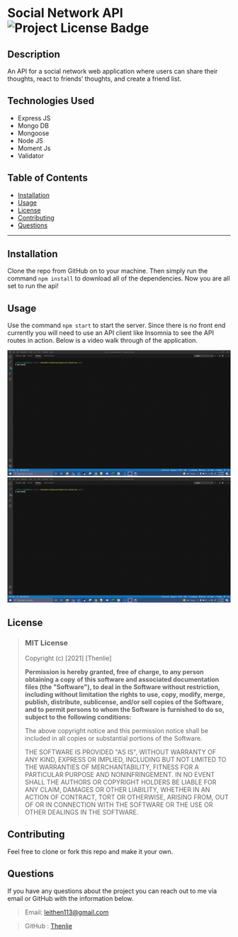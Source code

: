   # Social Network API ![Project License Badge](https://img.shields.io/badge/license-MIT-brightgreen)
 
  ## Description

  An API for a social network web application where users can share their thoughts, react to friends’ thoughts, and create a friend list.

  ## Technologies Used

  * Express JS
  * Mongo DB
  * Mongoose
  * Node JS
  * Moment Js
  * Validator

  ## Table of Contents

  * [Installation](#Installation)
  * [Usage](#Usage)
  * [License](#license)
  * [Contributing](#Contributing)
  * [Questions](#Questions)

  ***

  ## Installation

  Clone the repo from GitHub on to your machine. Then simply run the command `npm install` to download all of the dependencies. Now you are all set to run the api!

  ## Usage

  Use the command `npm start` to start the server. Since there is no front end currently you will need to use an API client like Insomnia to see the API routes in action. Below is a video walk through of the application. 

  ![Program walk through 1 GIF](https://github.com/Thenlie/social-network-api/blob/main/assets/mod18-walkthrough-p1.gif) 
  ![Program walk through 1 GIF](https://github.com/Thenlie/social-network-api/blob/main/assets/mod18-walkthrough-p2.gif)  

  ## License
  
  
  > ### MIT License
  > 
  > Copyright (c) [2021] [Thenlie]
  > 
  > __Permission is hereby granted, free of charge, to any person obtaining a copy__
  > __of this software and associated documentation files (the "Software"), to deal__
  > __in the Software without restriction, including without limitation the rights__
  > __to use, copy, modify, merge, publish, distribute, sublicense, and/or sell__
  > __copies of the Software, and to permit persons to whom the Software is__
  > __furnished to do so, subject to the following conditions:__
  > 
  > The above copyright notice and this permission notice shall be included in all
  > copies or substantial portions of the Software.
  > 
  > THE SOFTWARE IS PROVIDED "AS IS", WITHOUT WARRANTY OF ANY KIND, EXPRESS OR
  > IMPLIED, INCLUDING BUT NOT LIMITED TO THE WARRANTIES OF MERCHANTABILITY,
  > FITNESS FOR A PARTICULAR PURPOSE AND NONINFRINGEMENT. IN NO EVENT SHALL THE
  > AUTHORS OR COPYRIGHT HOLDERS BE LIABLE FOR ANY CLAIM, DAMAGES OR OTHER
  > LIABILITY, WHETHER IN AN ACTION OF CONTRACT, TORT OR OTHERWISE, ARISING FROM,
  > OUT OF OR IN CONNECTION WITH THE SOFTWARE OR THE USE OR OTHER DEALINGS IN THE
  > SOFTWARE.
    

  ## Contributing

  Feel free to clone or fork this repo and make it your own. 

  ## Questions

  If you have any questions about the project you can reach out to me via email or GitHub with the information below. 

  >Email: leithen113@gmail.com 

  >GitHub : [Thenlie](https://github.com/Thenlie)